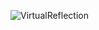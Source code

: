 ![VirtualReflection](https://user-images.githubusercontent.com/57356459/175767568-a9f83914-9f9c-4a56-90e8-2105f2b6a476.jpg)
